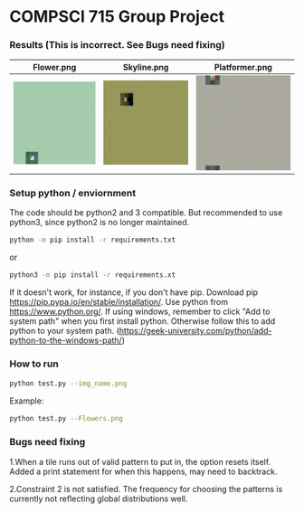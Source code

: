 # COMPSCI 715 Group Project


### Results (This is incorrect. See Bugs need fixing)

Flower.png             |  Skyline.png           |  Platformer.png
:-------------------------:|:-------------------------:|:-------------------------:
![Flower](./gifs/Flowers.png.gif) |![Skyline](./gifs/Skyline.png.gif) |![Platformer](./gifs/Platformer.png.gif)

### Setup python / enviornment
The code should be python2 and 3 compatible.
But recommended to use python3, since python2 is no longer maintained.

```bash
python -m pip install -r requirements.txt

```
or 
```bash
python3 -m pip install -r requirements.xt
```

If it doesn't work, for instance, if you don't have pip. Download pip https://pip.pypa.io/en/stable/installation/.
Use python from https://www.python.org/.
If using windows, remember to click "Add to system path" when you first install python. Otherwise follow
this to add python to your system path.
(https://geek-university.com/python/add-python-to-the-windows-path/)

### How to run

```bash
python test.py --img_name.png
```
Example:
```bash
python test.py --Flowers.png
```

### Bugs need fixing

1.When a tile runs out of valid pattern to put in, the option resets itself. Added a print statement for when this happens, may need to backtrack.

2.Constraint 2 is not satisfied. The frequency for choosing the patterns is currently not reflecting global distributions well.




